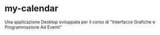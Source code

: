 # my-calendar
Una applicazione Desktop sviluppata per il corso di "Interfacce Grafiche e Programmazione Ad Eventi"
